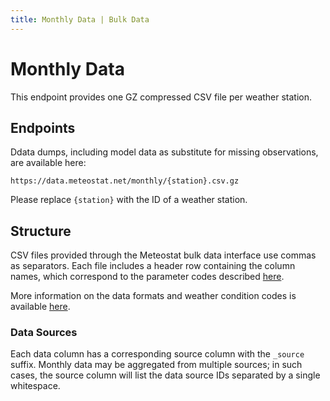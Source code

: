 ```yaml
---
title: Monthly Data | Bulk Data
---
```


# Monthly Data

This endpoint provides one GZ compressed CSV file per weather station.

## Endpoints

Ddata dumps, including model data as substitute for missing observations, are available here:

```
https://data.meteostat.net/monthly/{station}.csv.gz
```

Please replace `{station}` with the ID of a weather station.

## Structure

CSV files provided through the Meteostat bulk data interface use commas as separators. Each file includes a header row containing the column names, which correspond to the parameter codes described [here](/formats.html#meteorological-parameters).

More information on the data formats and weather condition codes is available [here](/formats.html).

### Data Sources

Each data column has a corresponding source column with the `_source` suffix. Monthly data may be aggregated from multiple sources; in such cases, the source column will list the data source IDs separated by a single whitespace.